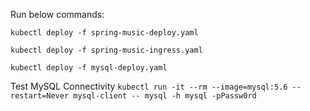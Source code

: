 Run below commands:

`kubectl deploy -f spring-music-deploy.yaml`

`kubectl deploy -f spring-music-ingress.yaml`

`kubectl deploy -f mysql-deploy.yaml`

Test MySQL Connectivity
`kubectl run -it --rm --image=mysql:5.6 --restart=Never mysql-client -- mysql -h mysql -pPassw0rd`
